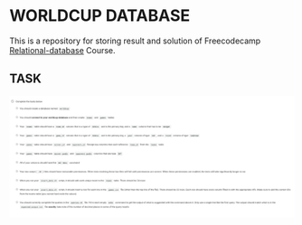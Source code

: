 # WORLDCUP DATABASE

This is a repository for storing result and solution of Freecodecamp [Relational-database](https://www.freecodecamp.org/learn/relational-database/) Course.


## TASK
![task](/worldcup_database/task.png)

